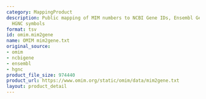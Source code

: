 ```yaml
---
category: MappingProduct
description: Public mapping of MIM numbers to NCBI Gene IDs, Ensembl Gene IDs, and
  HGNC symbols
format: tsv
id: omim.mim2gene
name: OMIM mim2gene.txt
original_source:
- omim
- ncbigene
- ensembl
- hgnc
product_file_size: 974440
product_url: https://www.omim.org/static/omim/data/mim2gene.txt
layout: product_detail
---
```

